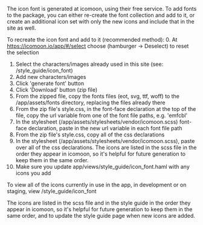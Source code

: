 The icon font is generated at icomoon, using their free service.
To add fonts to the package, you can either re-create the font collection and add to it, or create an additional icon set with only the new icons and include that in the site as well.

To recreate the icon font and add to it (recommended method):
0. At https://icomoon.io/app/#/select choose (hamburger -> Deselect) to reset the selection
1. Select the characters/images already used in this site (see: /style_guide/icon_font)
2. Add new characters/images
3. Click 'generate font' button
4. Click 'Download' button (zip file)
5. From the zipped file, copy the fonts files (eot, svg, ttf, woff) to the /app/assets/fonts directory, replacing the files already there
6. From the zip file's style.css, in the font-face declaration at the top of the file, copy the url variable from one of the font file paths, e.g. 'emfcbl' 
7. In the stylesheet (/app/assets/stylesheets/vendor/icomoon.scss) font-face declaration, paste in the new url variable in each font file path
8. From the zip file's style.css, copy all of the css declarations
9. In the stylesheet (/app/assets/stylesheets/vendor/icomoon.scss), paste over all of the css declarations. The icons are listed in the scss file in the order they appear in icomoon, so it's helpful for future generation to keep them in the same order.
10. Make sure you update app/views/style_guide/icon_font.haml with any icons you add

To view all of the icons currently in use in the app, in development or on staging, view /style_guide/icon_font

The icons are listed in the scss file and in the style guide in the order they appear in icomoon, so it's helpful for future generation to keep them in the same order, and to update the style guide page when new icons are added.